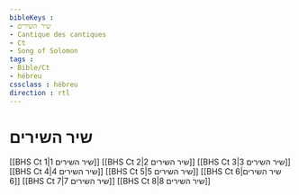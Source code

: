 ```yaml
---
bibleKeys : 
- שיר השירים
- Cantique des cantiques
- Ct
- Song of Solomon
tags : 
- Bible/Ct
- hébreu
cssclass : hébreu
direction : rtl
---
```


# שיר השירים

[[BHS Ct 1|שיר השירים 1]]
[[BHS Ct 2|שיר השירים 2]]
[[BHS Ct 3|שיר השירים 3]]
[[BHS Ct 4|שיר השירים 4]]
[[BHS Ct 5|שיר השירים 5]]
[[BHS Ct 6|שיר השירים 6]]
[[BHS Ct 7|שיר השירים 7]]
[[BHS Ct 8|שיר השירים 8]]

